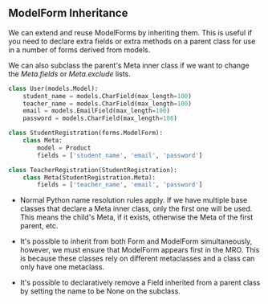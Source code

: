 ## ModelForm Inheritance

We can extend and reuse ModelForms by inheriting them. This is useful if you need to declare extra fields or extra methods on a parent class for use in a number of forms derived from models.

We can also subclass the parent's Meta inner class if we want to change the *Meta.fields* or *Meta.exclude* lists.


```python
class User(models.Model):
    student_name = models.CharField(max_length=100)
    teacher_name = models.CharField(max_length=100)
    email = models.EmailField(max_length=100)
    password = models.CharField(max_length=100)
```

```python
class StudentRegistration(forms.ModelForm):
    class Meta:
        model = Product 
        fields = ['student_name', 'email', 'password'] 
```

```python
class TeacherRegistration(StudentRegistration):
    class Meta(StudentRegistration.Meta):
        fields = ['teacher_name', 'email', 'password'] 
```


* Normal Python name resolution rules apply. If we have multiple base classes that declare a Meta inner class, only the first one will be used. This means the child's Meta, if it exists, otherwise the Meta of the first parent, etc.

* It's possible to inherit from both Form and ModelForm simultaneously, however, we must ensure that ModelForm appears first in the MRO. This is because these classes rely on different metaclasses and a class can only have one metaclass.

* It's possible to declaratively remove a Field inherited from a parent class by setting the name to be None on the subclass.